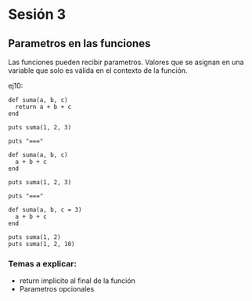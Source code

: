 # Sesión 3

## Parametros en las funciones

Las funciones pueden recibir parametros. Valores que se asignan en una variable
que solo es válida en el contexto de la función.

ej10:

    def suma(a, b, c)
      return a + b + c
    end

    puts suma(1, 2, 3)

    puts "==="

    def suma(a, b, c)
      a + b + c
    end

    puts suma(1, 2, 3)

    puts "==="

    def suma(a, b, c = 3)
      a + b + c
    end

    puts suma(1, 2)
    puts suma(1, 2, 10)

### Temas a explicar:

* return implicito al final de la función
* Parametros opcionales
